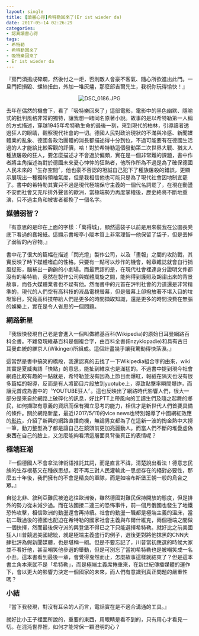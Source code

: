 ```yaml
---
layout: single
title: [讀書心得]希特勒回來了(Er ist wieder da)
date: 2017-05-14 02:26:29
categories:
- 認真讀書心得
tags:
- 希特勒
- 希特勒回來了
- 吸特樂回來了
- Er ist wieder da
---
```

『房門須搗成碎爛，然後付之一炬，否則敵人會豪不客氣、隨心所欲進出此門。一旦門把損毀、螺絲扭曲，外加一堆灰燼，那麼邱吉爾先生，我祝你玩得愉快！』

<p style="text-align:center"><img alt="DSC_0186.JPG" src="https://pic.pimg.tw/kwbuster/1493814250-1013379313_n.jpg" title="DSC_0186.JPG"></p>

去年在偶然的機會下，看了「吸特樂回來了」這部電影，電影中的黑色幽默、隱喻式的批判風格非常的獨特，讓我想一睹同名原著小說。故事的是以希特勒第一人稱的方式描述，穿越1945年希特勒生命的最後一刻，來到現代的柏林，引導讀者透過狂人的眼睛，觀察現代社會的一切。德國人民對政治現狀的不滿與冷感、新聞媒體業的亂象、德國各政治團體的消長都描述得十分到位，不過可能要有在德國生活過的人才能給比較客觀的評價，哈！對於希特勒這個發動第二次世界大戰、猶太人種族屠殺的狂人，要怎麼描述才不會過於偏頗，實在是一個非常難的課題，書中作者將主角描述為對於德國未來憂心忡忡的狂熱者，他所作所為不過是為了確保德國人民未來的〝生存空間〞，他也豪不否認的坦誠自己犯下了種族屠殺的錯誤，更顯示展現出一種獨特領袖氣度，但是我相信他也可能只是為了現代社會因地制宜罷了。書中的希特勒其實只不過是現代極端保守主義的一個代名詞罷了，在現在動盪不安而社會又充斥排外聲音的歐洲，當極端勢力再度掌權後，歷史終將不斷地重演，只不過主角和被害者都換了一個名字。

<strong><span style="font-size:18px">媒體弱智？</span></strong>

『有意思的是印在上面的字樣：「萬得城」，顯然這袋子以前是用來裝我在公園長凳底下看過的蠢報紙。這顯示書報亭小販本質上非常理智—他保留了袋子，但是丟掉了弱智的內容物。』

書中花了很大的篇幅在描述「閃光燈」製作公司，以及「畫報」之間的攻防戰，其實反映了時下媒體嗜血的性格。只要有一點可以炒作的機會，報章雜誌就會自行捕風捉影，腦補出一齣齣的小劇場。而最荒謬的是，在現代社會裡連身分證明文件都沒有的希特勒，竟然在製作公司與媒體周旋之間，能夠得到護照及胡謅出來的背景故事，而各大媒體業者也不疑有他。然而書中的元首在評判社會的力道還是非常精準的，現代的人們空有高科技的液晶電視螢幕，但是螢幕上卻撥放著不堪入目的垃圾節目，究竟高科技帶給人們是更多的時間擷取知識，還是更多的時間浪費在無腦的娛樂上，實在是令人省思的一個問題。

<strong><span style="font-size:18px">網路新星</span></strong>

『我很快發現自己老是會進入一個叫做維基百科(Wikipedia)的原始日耳曼網路百科全書。不難發現維基百科是個複合字，由百科全書(Enzyklopadie)和具有古日耳曼血統的維京人(Wikinger)所組成。這個計畫幾乎讓我驚動得快落淚。』

這當然是書中搞笑的橋段，我還認真的去找了一下Wikipedia組合字的由來，wiki其實是夏威夷語「快點」的意思，能扯到維京也是滿猛的。不過書中提到現今社會網路比較有趣的一點就是，希特勒並沒有因為上節目而爆紅，報紙在隔天也沒有很多篇幅的報導，反而是有人將節目片段放到yuotube上，導致點擊率瞬間爆炸，而讓元首成為書中的〝YOUTUBE狂人〞。這也反映出了網路時代影響人們，很大一部分是來自於網路上破碎化的訊息，好比PTT上帶風向的工讀生們及隨之起舞的鄉民，如何擷取有意義的資訊而保有獨立思考的能力，相信才是新世代人們首要具備的條件。關於網路新星，最近(2017/5/11)的vice news也特別報導了中國網紅效應的<a href="https://www.youtube.com/watch?v=dckjk1V-KRM&amp;t=582s">影片</a>，介紹了新興的網路直播商機，無論男女都為了在這新一波的掏金熱中大撈一筆，動刀整型為了都是讓自己在鏡頭前更加亮麗動人。而當人們不斷的堆疊虛偽東西在自己的臉上，又怎麼能夠看清這層面具背後真正的表情呢？

<strong><span style="font-size:18px">極端狂潮</span></strong>

『一個德國人不會拿法律術語推託其詞，而是直言不諱，清楚說出看法！德意志民族的生存根基又在種族思想。若不再三對人民灌輸此一思想存在的絕對必要性，那麼五十年後，我們擁有的不會是精良的軍隊，而是如哈布斯堡王朝一般的烏合之眾。』

自從北非、敘利亞難民被迫逃往歐洲後，雖然德國對難民保持開放的態度，但是排外的勢力從未減少過。而在法國接二連三的恐怖事件，前一個月俄國也發生了地鐵恐怖攻擊，相信歐洲的動盪還會再持續。社會的動盪一職都是極端主義的溫床，當初二戰過後的德國也配迫在希特勒的國家社會主義與布爾什維克，兩個極端之間做一個抉擇，然而最後保守派的興登堡不得已之下只能選擇希特勒。就好比之前美國狂人川普競選美國總統，就是極端主義盛行的例子，選後更對將他抹黑的CNN大肆批評為假新聞媒體，也是堪稱一絕。但是不要忘記了，川普當初應選的時候大家並不看好他，甚至嘲笑他參選的舉動，但是可別忘了當初希特勒也是被嘲笑成一名小丑。這本書看到最後一章，會覺得戛然而止，怎麼故事這樣就結束了？但是這本書主角本來就不是「希特勒」，而是極端主義席捲重來，在新世紀傳播媒體的運作下，會以更大的影響力決定一個國家的未來，而人們有意識到真正問題的嚴重性嗎？

<strong><span style="font-size:18px">小結</span></strong>

『當下我發現，對沒有耳朵的人而言，電話實在是不適合溝通的工具。』

就好比小王子裡面所說的，重要的東西，用眼睛是看不到的，只有用心才看見一切。在混沌世界裡，如何才能常保一顆澄明的心？


